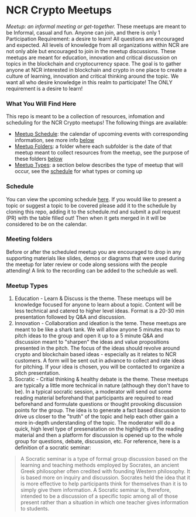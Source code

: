 # NCR Crypto Meetups
*Meetup: an informal meeting or get-together.* These meetups are meant to be  Informal, casual and fun. Anyone can join, and there is only 1 Participation Requirement: a desire to learn! All questions are encouraged and expected. All levels of knowledge from all organizations within NCR are not only able but encouraged to join in the meetup discussions. These meetups are meant for education, innovation and critical discussion on topics in the blockchain and cryptocurrency space. The goal is to gather anyone at NCR interested in blockchain and crypto in one place to create a culture of learning, innovation and critical thinking around the topic. We want all who desire knowledge in this realm to participate! The ONLY requirement is a desire to learn!

### What You Will Find Here
This repo is meant to be a collection of resources, infomation and scheduling for the NCR Crypto meetups! The following things are available:
- [Meetup Schedule](./schedule.md): the calendar of upcoming events with corresponding information, see more info [below](#schedule)
- [Meetup Folders](./meetups): a folder where each subfolder is the date of that meetup meant to collect resources from the meetup, see the purpose of these folders [below](#meeting-folders)
- [Meetup Types](#meetup-types): a section below describes the type of meetup that will occur, see the [schedule](./schedule.md) for what types or coming up

### Schedule
You can view the upcoming schedule [here](./schedule.md). If you would like to present a topic or suggest a topic to be covered please add it to the schedule by cloning this repo, adding it to the schedule.md and submit a pull request (PR) with the table filled out! Then when it gets merged in it will be considered to be on the calendar.

### Meeting folders
Before or after the scheduled meetup you are encouraged to drop in any supporting materials like slides, demos or diagrams that were used during the meetup for later review or code along sessions with the people attending! A link to the recording can be added to the schedule as well.

### Meetup Types
1. Education - Learn & Discuss is the theme. These meetups will be knowledge focused for anyone to learn about a topic. Content will be less technical and catered to higher level ideas. Format is a 20-30 min presentation followed by Q&A and discussion.
2. Innovation - Collaboration and ideation is the teme. These meetups are meant to be like a shark tank. We will allow anyone 5 minutes max to pitch ideas to the group and open it up to a 5 minute Q&A and discussion meant to "sharpen" the ideas and value propositions presented in the pitch. The focus of the ideas should revolve around crypto and blockchain based ideas - especially as it relates to NCR customers. A form will be sent out in advance to collect and rate ideas for pitching. If your idea is chosen, you will be contacted to organize a pitch presentation.
3. Socratic - Critial thinking & healthy debate is the theme. These meetups are typically a little more technical in nature (although they don't have to be). In a typical socratic session, a moderator will send out some reading material beforehand that participants are required to read beforehand and formulate questions or thought provoking discussion points for the group. The idea is to generate a fact based discussion to drive us closer to the "truth" of the topic and help each other gain a more in-depth understanding of the topic. The moderator will do a quick, high level type of presenatation on the highlights of the reading material and then a platform for discussion is opened up to the whole group for questions, debate, discussion, etc. For reference, here is a definition of a socratic seminar:

> A Socratic seminar is a type of formal group discussion based on the learning and teaching methods employed by Socrates, an
> ancient Greek philosopher often credited with founding Western philosophy. It is based more on inquiry and discussion. Socrates
> held the idea that it is more effective to help participants think for themselves than it is to simply give them information. A
> Socratic seminar is, therefore, intended to be a discussion of a specific topic among all of those present rather than a
> situation in which one teacher gives information to students.

